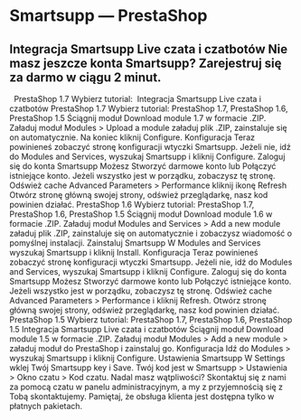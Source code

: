 # Smartsupp — PrestaShop
## Integracja Smartsupp Live czata i czatbotów Nie masz jeszcze konta Smartsupp? Zarejestruj się za darmo w ciągu 2 minut.
  PrestaShop 1.7 Wybierz tutorial: 
Integracja Smartsupp Live czata i czatbotów
PrestaShop 1.7
Wybierz tutorial: PrestaShop 1.7, PrestaShop 1.6, PrestaShop 1.5
Ściągnij moduł
Download module 1.7 w formacie .ZIP. 
Załaduj moduł
Modules > Upload a module
załaduj plik .ZIP, zainstaluje się on automatycznie. Na koniec kliknij Configure.
Konfiguracja
Teraz powinieneś zobaczyć stronę konfiguracji wtyczki Smartsupp. Jeżeli nie, idź do Modules and Services, wyszukaj Smartsupp i kliknij Configure.
Zaloguj się do konta Smartsupp
Możesz Stworzyć darmowe konto lub Połączyć istniejące konto.
Jeżeli wszystko jest w porządku, zobaczysz tę stronę.
Odśwież cache
Advanced Parameters > Performance kliknij ikonę Refresh 
Otwórz stronę główną swojej strony, odśwież przeglądarkę, nasz kod powinien działać.
PrestaShop 1.6
Wybierz tutorial: PrestaShop 1.7, PrestaShop 1.6, PrestaShop 1.5
Ściągnij moduł
Download module 1.6 w formacie .ZIP. 
Załaduj moduł
Modules and Services > Add a new module
załaduj plik .ZIP, zainstaluje się on automatycznie i zobaczysz wiadomość o pomyślnej instalacji.
Zainstaluj Smartsupp
W Modules and Services wyszukaj Smartsupp i kliknij Install.
Konfiguracja
Teraz powinieneś zobaczyć stronę konfiguracji wtyczki Smartsupp. Jeżeli nie, idź do Modules and Services, wyszukaj Smartsupp i kliknij Configure.
Zaloguj się do konta Smartsupp
Możesz Stworzyć darmowe konto lub Połączyć istniejące konto.
Jeżeli wszystko jest w porządku, zobaczysz tę stronę.
Odśwież cache
Advanced Parameters > Performance i kliknij Refresh.
Otwórz stronę główną swojej strony, odśwież przeglądarkę, nasz kod powinien działać.
PrestaShop 1.5
Wybierz tutorial: PrestaShop 1.7, PrestaShop 1.6, PrestaShop 1.5
Integracja Smartsupp Live czata i czatbotów
Ściągnij moduł
Download module 1.5 w formacie .ZIP. 
Załaduj moduł
Modules > Add a new module > załaduj moduł do PrestaShop i zainstaluj go.
Konfiguracja
Idź do Modules > wyszukaj Smartsupp i kliknij Configure.
Ustawienia Smartsupp
W Settings wklej Twój Smartsupp key i Save.
Twój kod jest w Smartsupp > Ustawienia > Okno czatu > Kod czatu.
Nadal masz wątpliwości? Skontaktuj się z nami za pomocą czatu w panelu administracyjnym, a my z przyjemnością się z Tobą skontaktujemy. Pamiętaj, że obsługa klienta jest dostępna tylko w płatnych pakietach.

